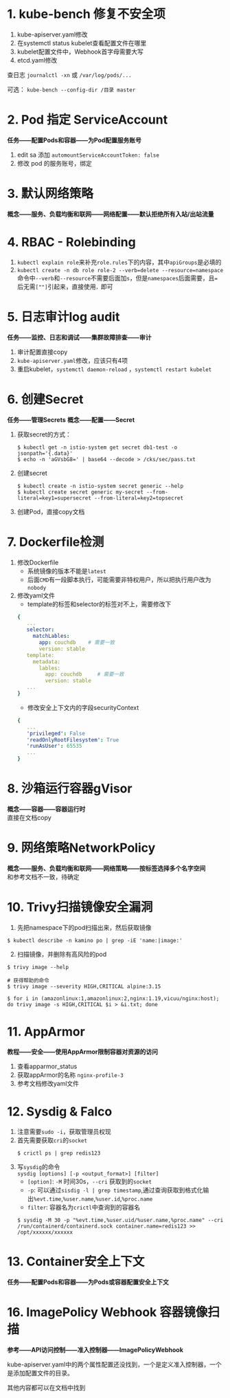# 1. kube-bench 修复不安全项
1. kube-apiserver.yaml修改
2. 在systemctl status kubelet查看配置文件在哪里
3. kubelet配置文件中，Webhook首字母需要大写  
4. etcd.yaml修改

查日志 `journalctl -xn` 或 `/var/log/pods/...` 

可选： `kube-bench --config-dir /目录 master`


# 2. Pod 指定 ServiceAccount
**任务——配置Pods和容器——为Pod配置服务账号**
1. edit sa 添加 `automountServiceAccountToken: false`
2. 修改 pod 的服务账号，绑定


# 3. 默认网络策略
**概念——服务、负载均衡和联网——网络配置——默认拒绝所有入站/出站流量**

# 4. RBAC - Rolebinding
1. `kubectl explain role`来补充`role.rules`下的内容，其中`apiGroups`是必填的
2. `kubectl create -n db role role-2 --verb=delete --resource=namespace`命令中`--verb`和`--resource`不需要后面加`s`，但是`namespaces`后面需要，且`=`后无需`[""]`引起来，直接使用`，`即可

# 5. ⽇志审计log audit
**任务——监控、日志和调试——集群故障排查——审计**
1. 审计配置直接copy
2. `kube-apiserver.yaml`修改，应该只有4项
3. 重启kubelet，`systemctl daemon-reload` ，`systemctl restart kubelet`

# 6. 创建Secret
**任务——管理Secrets**
**概念——配置——Secret**
1. 获取secret的方式：  
   ```shell
   $ kubectl get -n istio-system get secret db1-test -o jsonpath='{.data}'
   $ echo -n 'aGVsbG8=' | base64 --decode > /cks/sec/pass.txt 
   ```
2. 创建secret
   ```shell
   $ kubectl create -n istio-system secret generic --help
   $ kubectl create secret generic my-secret --from-literal=key1=supersecret --from-literal=key2=topsecret
   ```
3. 创建Pod，直接copy文档  

# 7. Dockerfile检测
1. 修改Dockerfile   
   - 系统镜像的版本不能是`latest`
   - 后面`CMD`有一段脚本执行，可能需要非特权用户，所以把执行用户改为`nobody`
2. 修改yaml文件   
   - template的标签和selector的标签对不上，需要修改下
   ```yaml
   {
      ...
      selector:
        matchLables:
          app: couchdb    # 需要一致
          version: stable
      template: 
        metadata:
          lables:
            app: couchdb     # 需要一致
            version: stable
      ...
   }
   ```
   - 修改安全上下文内的字段securityContext
   ```yaml
   {
      ...
      'privileged': False
      'readOnlyRootFilesystem': True
      'runAsUser': 65535
      ...
   }
   ```

# 8. 沙箱运行容器gVisor
**概念——容器——容器运行时**   
直接在文档copy

# 9. 网络策略NetworkPolicy
**概念——服务、负载均衡和联网——网络策略——按标签选择多个名字空间**  
和参考文档不一致，待确定

# 10. Trivy扫描镜像安全漏洞
1. 先把namespace下的pod扫描出来，然后获取镜像
```shell
$ kubectl describe -n kamino po | grep -iE 'name:|image:'
```

2. 扫描镜像，并删除有高风险的pod
```shell
$ trivy image --help

# 获得帮助的命令
$ trivy image --severity HIGH,CRITICAL alpine:3.15

$ for i in (amazonlinux:1,amazonlinux:2,nginx:1.19,vicuu/nginx:host); do trivy image -s HIGH,CRITICAL $i > &i.txt; done
```

# 11. AppArmor
**教程——安全——使用AppArmor限制容器对资源的访问**  
1. 查看apparmor_status
2. 获取appArmor的名称 `nginx-profile-3`
3. 参考文档修改yaml文件

# 12. Sysdig & Falco
1. 注意需要`sudo -i`，获取管理员权现
2. 首先需要获取`cri`的`socket`
   ```shell
   $ crictl ps | grep redis123
   ```
3. 写`sysdig`的命令  
   `sysdig [options] [-p <output_format>] [filter]`
   - `[option]`: `-M` 时间30s，`--cri` 获取到的`socket`
   - `-p`: 可以通过`sisdig -l | grep timestamp`,通过查询获取到格式化输出`%evt.time`,`%user.name`,`%user.id`,`%proc.name`
   - `filter`: 容器名为`crictl`中查询到的容器名
   ```shell
   $ sysdig -M 30 -p "%evt.time,%user.uid/%user.name,%proc.name" --cri /run/containerd/containerd.sock container.name=redis123 >> /opt/xxxxxx/xxxxxx
   ```

# 13. Container安全上下文
**任务——配置Pods和容器——为Pods或容器配置安全上下文**




# 16. ImagePolicy Webhook 容器镜像扫描
**参考——API访问控制——准入控制器——ImagePolicyWebhook**

kube-apiserver.yaml中的两个属性配置还没找到，一个是定义准入控制器，一个是添加配置文件的目录。  

其他内容都可以在文档中找到